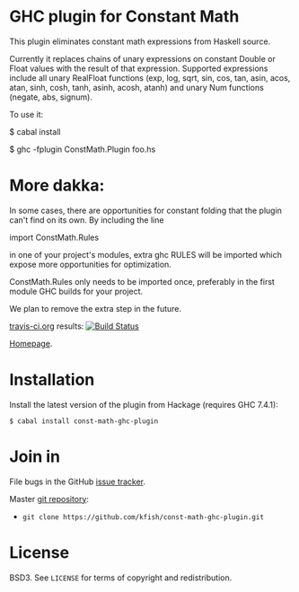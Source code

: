 # GHC plugin for Constant Math

This plugin eliminates constant math expressions from Haskell source.

Currently it replaces chains of unary expressions on constant Double or Float values
with the result of that expression. Supported expressions include all unary RealFloat
functions (exp, log, sqrt, sin, cos, tan, asin, acos, atan, sinh, cosh, tanh, asinh, acosh,
atanh) and unary Num functions (negate, abs, signum).

To use it:

  $ cabal install

  $ ghc -fplugin ConstMath.Plugin foo.hs

# More dakka:

In some cases, there are opportunities for constant folding that the
plugin can't find on its own.  By including the line

  import ConstMath.Rules

in one of your project's modules, extra ghc RULES will be imported which expose
more opportunities for optimization.

ConstMath.Rules only needs to be imported once, preferably in the first module
GHC builds for your project.

We plan to remove the extra step in the future.

[travis-ci.org](http://travis-ci.org) results: [![Build
Status](https://secure.travis-ci.org/kfish/const-math-ghc-plugin.png?branch=master)](http://travis-ci.org/kfish/const-math-ghc-plugin)

[Homepage][main page].

# Installation

Install the latest version of the plugin from Hackage (requires GHC 7.4.1):

    $ cabal install const-math-ghc-plugin

# Join in

File bugs in the GitHub [issue tracker][].

Master [git repository][gh]:

* `git clone https://github.com/kfish/const-math-ghc-plugin.git`

# License

BSD3. See `LICENSE` for terms of copyright and redistribution.

[main page]: http://kfish.github.com/const-math-ghc-plugin
[issue tracker]: http://github.com/kfish/const-math-ghc-plugin/issues
[gh]: http://github.com/kfish/const-math-ghc-plugin
